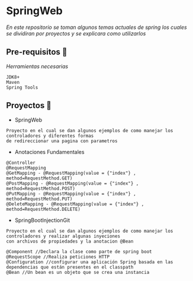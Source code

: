 # SpringWeb

_En este repositorio se toman algunos temas actuales de spring los cuales se dividiran por proyectos
y se explicara como utilizarlos_

## Pre-requisitos 🚀

_Herramientas necesarias_

```
JDK8+
Maven
Spring Tools
```
## Proyectos 🚀

* SpringWeb
```
Proyecto en el cual se dan algunos ejemplos de como manejar los controladores y diferentes formas
de redireccionar una pagina con parametros
```
* Anotaciones Fundamentales
```
@Controller
@RequestMapping
@GetMapping - @RequestMapping(value = {"index"} , method=RequestMethod.GET)
@PostMapping - @RequestMapping(value = {"index"} , method=RequestMethod.POST)
@PutMapping - @RequestMapping(value = {"index"} , method=RequestMethod.PUT)
@DeleteMapping - @RequestMapping(value = {"index"} , method=RequestMethod.DELETE)
```
* SpringBootInjectionGit
```
Proyecto en el cual se dan algunos ejemplos de como manejar los controladores y realizar algunas inyeciones
con archivos de propiedades y la anotacion @Bean
```
```
@Component //Declara la clase como parte de spring boot
@RequestScope //Realiza peticiones HTTP
@Configuration //configurar una aplicación Spring basada en las dependencias que están presentes en el classpath
@Bean //Un bean es un objeto que se crea una instancia
```
